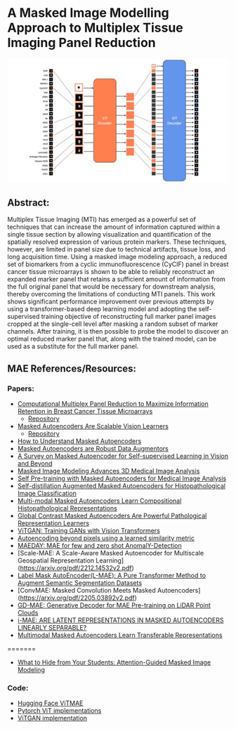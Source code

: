 # A Masked Image Modelling Approach to Multiplex Tissue Imaging Panel Reduction

![IF-MAE](mae_architecture.jpg "IF-MAE Architecture")

## Abstract:
Multiplex Tissue Imaging (MTI) has emerged as a powerful set of techniques that can increase the amount of information captured within a single tissue section by allowing visualization and quantification of the spatially resolved expression of various protein markers. These techniques, however, are limited in panel size due to technical artifacts, tissue loss, and long acquisition time. Using a masked image modeling approach, a reduced set of biomarkers from a cyclic immunofluorescence (CyCIF) panel in breast cancer tissue microarrays is shown to be able to reliably reconstruct an expanded marker panel that retains a sufficient amount of information from the full original panel that would be necessary for downstream analysis, thereby overcoming the limitations of conducting MTI panels. This work shows significant performance improvement over previous attempts by using a transformer-based deep learning model and adopting the self-supervised training objective of reconstructing full marker panel images cropped at the single-cell level after masking a random subset of marker channels. After training, it is then possible to probe the model to discover an optimal reduced marker panel that, along with the trained model, can be used as a substitute for the full marker panel.


## MAE References/Resources:

### Papers:
- [Computational Multiplex Panel Reduction to Maximize Information Retention in Breast Cancer Tissue Microarrays](https://www.biorxiv.org/content/10.1101/2022.08.24.505142v1.full.pdf)
  - [Repository](https://github.com/GelatinFrogs/PanelSelectionMethods)
- [Masked Autoencoders Are Scalable Vision Learners](https://arxiv.org/pdf/2111.06377.pdf)
  - [Repository](https://github.com/facebookresearch/mae)
- [How to Understand Masked Autoencoders](https://www.semanticscholar.org/reader/73fc48a264c944a6642753cbf3c96abf91910737)
- [Masked Autoencoders are Robust Data Augmentors](https://arxiv.org/pdf/2206.04846.pdf)
- [A Survey on Masked Autoencoder for Self-supervised Learning in Vision and Beyond](https://arxiv.org/pdf/2208.00173.pdf)
- [Masked Image Modeling Advances 3D Medical Image Analysis](https://arxiv.org/pdf/2204.11716.pdf)
- [Self Pre-training with Masked Autoencoders for Medical Image Analysis](https://arxiv.org/pdf/2203.05573.pdf)
- [Self-distillation Augmented Masked Autoencoders for Histopathological Image Classification](https://arxiv.or/pdf/2203.16983.pdf)
- [Multi-modal Masked Autoencoders Learn Compositional Histopathological Representations](https://arxiv.org/pdf/2209.01534.pdf)
- [Global Contrast Masked Autoencoders Are Powerful Pathological Representation Learners](https://arxiv.org/pdf/2205.09048.pdf)
- [ViTGAN: Training GANs with Vision Transformers](https://arxiv.org/pdf/2107.04589.pdf)
- [Autoencoding beyond pixels using a learned similarity metric](https://arxiv.org/pdf/1512.09300.pdf)
- [MAEDAY: MAE for few and zero shot AnomalY-Detection](https://arxiv.org/pdf/2211.14307v1.pdf)
- [Scale-MAE: A Scale-Aware Masked Autoencoder for Multiscale Geospatial
Representation Learning] (https://arxiv.org/pdf/2212.14532v2.pdf)
- [Label Mask AutoEncoder(L-MAE): A Pure Transformer Method to Augment Semantic Segmentation Datasets](https://arxiv.org/pdf/2211.11242v1.pdf)
- [ConvMAE: Masked Convolution Meets Masked
Autoencoders] (https://arxiv.org/pdf/2205.03892v2.pdf)
- [GD-MAE: Generative Decoder for MAE Pre-training on LiDAR Point Clouds](https://arxiv.org/pdf/2212.03010v2.pdf)
- [i-MAE: ARE LATENT REPRESENTATIONS IN MASKED
AUTOENCODERS LINEARLY SEPARABLE?](https://arxiv.org/pdf/2210.11470v1.pdf)
- [Multimodal Masked Autoencoders
Learn Transferable Representations](https://arxiv.org/pdf/2205.14204.pdf)



=======
- [What to Hide from Your Students: Attention-Guided Masked Image Modeling](https://arxiv.org/pdf/2203.12719.pdf)

### Code:
- [Hugging Face ViTMAE](https://huggingface.co/docs/transformers/model_doc/vit_mae)
- [Pytorch ViT implementations](https://github.com/lucidrains/vit-pytorch)
- [ViTGAN implementation](https://github.com/wilile26811249/ViTGAN)